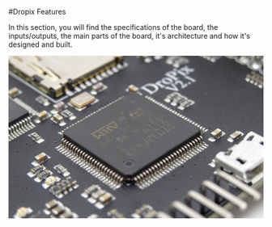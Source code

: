 #Dropix Features

In this section, you will find the specifications of the board, the inputs/outputs, the main parts of the board, it's architecture and how it's designed and built. 

<p align="center">
  <img src="./images/feat.jpg?raw=true" alt="Micro"/>
</p>
